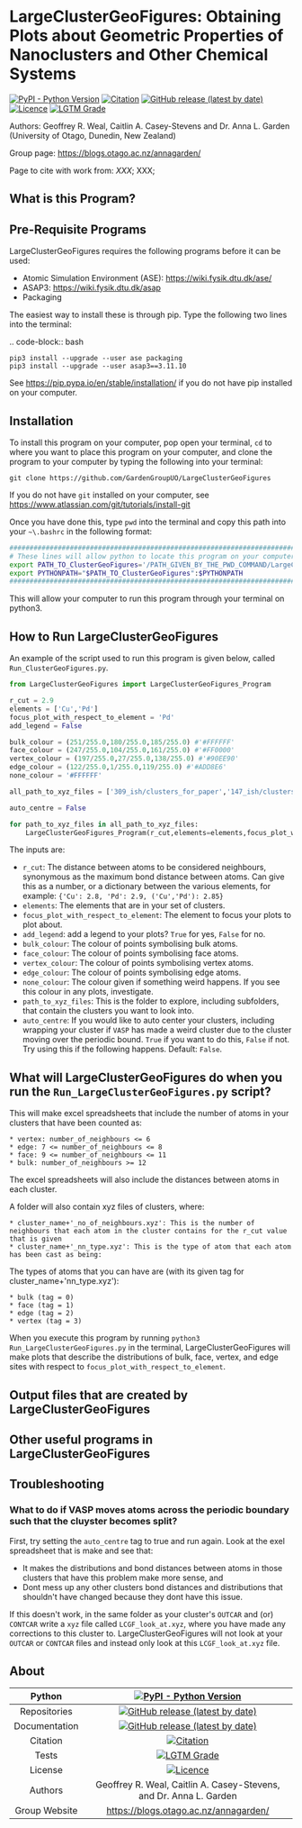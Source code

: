 # LargeClusterGeoFigures: Obtaining Plots about Geometric Properties of Nanoclusters and Other Chemical Systems

[![PyPI - Python Version](https://img.shields.io/badge/Python-3.6%20%7C%203.7%20%7C%203.8%20%7C%203.9-blue)](https://docs.python.org/3/)
[![Citation](https://img.shields.io/badge/Citation-click%20here-green.svg)](https://dx.doi.org/10.1021/acs.jcim.0c01128)
[![GitHub release (latest by date)](https://img.shields.io/github/v/release/GardenGroupUO/LargeClusterGeoFigures)](https://github.com/GardenGroupUO/LargeClusterGeoFigures)
[![Licence](https://img.shields.io/github/license/GardenGroupUO/LargeClusterGeoFigures)](https://www.gnu.org/licenses/agpl-3.0.en.html)
[![LGTM Grade](https://img.shields.io/lgtm/grade/python/github/GardenGroupUO/LargeClusterGeoFigures)](https://lgtm.com/projects/g/GardenGroupUO/LargeClusterGeoFigures/context:python)

Authors: Geoffrey R. Weal, Caitlin A. Casey-Stevens and Dr. Anna L. Garden (University of Otago, Dunedin, New Zealand)

Group page: https://blogs.otago.ac.nz/annagarden/

Page to cite with work from: *XXX*; XXX; 

## What is this Program?



## Pre-Requisite Programs

LargeClusterGeoFigures requires the following programs before it can be used:

* Atomic Simulation Environment (ASE): https://wiki.fysik.dtu.dk/ase/
* ASAP3: https://wiki.fysik.dtu.dk/asap
* Packaging

The easiest way to install these is through pip. Type the following two lines into the terminal: 

.. code-block:: bash

	pip3 install --upgrade --user ase packaging
	pip3 install --upgrade --user asap3==3.11.10

See https://pip.pypa.io/en/stable/installation/ if you do not have pip installed on your computer. 

## Installation

To install this program on your computer, pop open your terminal, ``cd`` to where you want to place this program on your computer, and clone the program to your computer by typing the following into your terminal:

```
git clone https://github.com/GardenGroupUO/LargeClusterGeoFigures
```

If you do not have ``git`` installed on your computer, see https://www.atlassian.com/git/tutorials/install-git

Once you have done this, type ``pwd`` into the terminal and copy this path into your ``~\.bashrc`` in the following format:

```bash
#####################################################################################
# These lines will allow python to locate this program on your computer.
export PATH_TO_ClusterGeoFigures='/PATH_GIVEN_BY_THE_PWD_COMMAND/LargeClusterGeoFigures'
export PYTHONPATH="$PATH_TO_ClusterGeoFigures":$PYTHONPATH
#####################################################################################
```

This will allow your computer to run this program through your terminal on python3.

## How to Run LargeClusterGeoFigures

An example of the script used to run this program is given below, called ``Run_ClusterGeoFigures.py``.

```python
from LargeClusterGeoFigures import LargeClusterGeoFigures_Program

r_cut = 2.9
elements = ['Cu','Pd']
focus_plot_with_respect_to_element = 'Pd'
add_legend = False

bulk_colour = (251/255.0,180/255.0,185/255.0) #'#FFFFFF'
face_colour = (247/255.0,104/255.0,161/255.0) #'#FF0000'
vertex_colour = (197/255.0,27/255.0,138/255.0) #'#90EE90'
edge_colour = (122/255.0,1/255.0,119/255.0) #'#ADD8E6'
none_colour = '#FFFFFF'

all_path_to_xyz_files = ['309_ish/clusters_for_paper','147_ish/clusters_for_paper']

auto_centre = False

for path_to_xyz_files in all_path_to_xyz_files:
	LargeClusterGeoFigures_Program(r_cut,elements=elements,focus_plot_with_respect_to_element=focus_plot_with_respect_to_element,path_to_xyz_files=path_to_xyz_files,add_legend=add_legend,bulk_colour=bulk_colour,face_colour=face_colour,vertex_colour=vertex_colour,edge_colour=edge_colour,none_colour=none_colour,auto_centre=auto_centre)
```

The inputs are:
* `r_cut`: The distance between atoms to be considered neighbours, synonymous as the maximum bond distance between atoms. Can give this as a number, or a dictionary between the various elements, for example: ```{'Cu': 2.8, 'Pd': 2.9, ('Cu','Pd'): 2.85}```
* `elements`: The elements that are in your set of clusters.
* `focus_plot_with_respect_to_element`: The element to focus your plots to plot about.
* `add_legend`: add a legend to your plots? ```True``` for yes, ```False``` for no.
* `bulk_colour`: The colour of points symbolising bulk atoms.
* `face_colour`: The colour of points symbolising face atoms.
* `vertex_colour`: The colour of points symbolising vertex atoms.
* `edge_colour`: The colour of points symbolising edge atoms.
* `none_colour`: The colour given if something weird happens. If you see this colour in any plots, investigate.
* `path_to_xyz_files`: This is the folder to explore, including subfolders, that contain the clusters you want to look into.
* `auto_centre`: If you would like to auto center your clusters, including wrapping your cluster if ``VASP`` has made a weird cluster due to the cluster moving over the periodic bound. ``True`` if you want to do this, ``False`` if not. Try using this if the following happens. Default: ``False``. 

## What will LargeClusterGeoFigures do when you run the ``Run_LargeClusterGeoFigures.py`` script?

This will make excel spreadsheets that include the number of atoms in your clusters that have been counted as:

	* vertex: number_of_neighbours <= 6
	* edge: 7 <= number_of_neighbours <= 8
	* face: 9 <= number_of_neighbours <= 11
	* bulk: number_of_neighbours >= 12

The excel spreadsheets will also include the distances between atoms in each cluster. 

A folder will also contain xyz files of clusters, where:

	* cluster_name+'_no_of_neighbours.xyz': This is the number of neighbours that each atom in the cluster contains for the r_cut value that is given
	* cluster_name+'_nn_type.xyz': This is the type of atom that each atom has been cast as being:

The types of atoms that you can have are (with its given tag for cluster_name+'nn_type.xyz'):

	* bulk (tag = 0)
	* face (tag = 1)
	* edge (tag = 2)
	* vertex (tag = 3)

When you execute this program by running ``python3 Run_LargeClusterGeoFigures.py`` in the terminal, LargeClusterGeoFigures will make plots that describe the distributions of bulk, face, vertex, and edge sites with respect to `focus_plot_with_respect_to_element`. 

## Output files that are created by LargeClusterGeoFigures



## Other useful programs in LargeClusterGeoFigures


## Troubleshooting

### What to do if VASP moves atoms across the periodic boundary such that the cluyster becomes split?

First, try setting the `auto_centre` tag to true and run again. Look at the exel spreadsheet that is make and see that:
* It makes the distributions and bond distances between atoms in those clusters that have this problem make more sense, and
* Dont mess up any other clusters bond distances and distributions that shouldn't have changed because they dont have this issue. 

If this doesn't work, in the same folder as your cluster's `OUTCAR` and (or) `CONTCAR` write a `xyz` file called `LCGF_look_at.xyz`, where you have made any corrections to this cluster to. LargeClusterGeoFigures will not look at your  `OUTCAR` or `CONTCAR` files and instead only look at this `LCGF_look_at.xyz` file. 

## About

<div align="center">

| Python        | [![PyPI - Python Version](https://img.shields.io/badge/Python-3.6%20%7C%203.7%20%7C%203.8%20%7C%203.9-blue)](https://docs.python.org/3/) | 
|:-------------:|:-------------------------------------------------------------------------------------------------------------------------------------------------------------------:|
| Repositories  | [![GitHub release (latest by date)](https://img.shields.io/github/v/release/GardenGroupUO/LargeClusterGeoFigures)](https://github.com/GardenGroupUO/LargeClusterGeoFigures) |
| Documentation | [![GitHub release (latest by date)](https://img.shields.io/github/v/release/GardenGroupUO/LargeClusterGeoFigures)](https://github.com/GardenGroupUO/LargeClusterGeoFigures) | 
| Citation      | [![Citation](https://img.shields.io/badge/Citation-click%20here-green.svg)](https://dx.doi.org/10.1021/acs.jcim.0c01128) | 
| Tests         | [![LGTM Grade](https://img.shields.io/lgtm/grade/python/github/GardenGroupUO/LargeClusterGeoFigures)](https://lgtm.com/projects/g/GardenGroupUO/LargeClusterGeoFigures/context:python)
| License       | [![Licence](https://img.shields.io/github/license/GardenGroupUO/LargeClusterGeoFigures)](https://www.gnu.org/licenses/agpl-3.0.en.html) |
| Authors       | Geoffrey R. Weal, Caitlin A. Casey-Stevens, and Dr. Anna L. Garden |
| Group Website | https://blogs.otago.ac.nz/annagarden/ |

</div>
